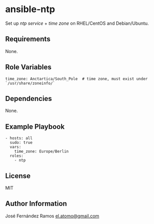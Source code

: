 ansible-ntp
===========

Set up *ntp service* + *time zone* on RHEL/CentOS and Debian/Ubuntu.

Requirements
------------

None.

Role Variables
--------------

    time_zone: Anctartica/South_Pole  # time zone, must exist under `/usr/share/zoneinfo/`


Dependencies
------------

None.

Example Playbook
-------------------------

    - hosts: all
      sudo: true
      vars:
        time_zone: Europe/Berlin
      roles:
        - ntp

License
-------

MIT

Author Information
------------------

José Fernández Ramos <el.atomo@gmail.com>
